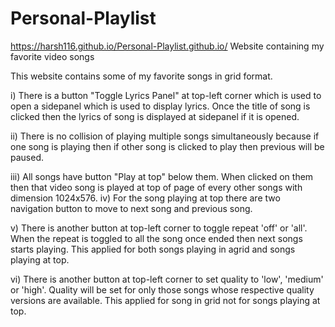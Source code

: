 # Personal-Playlist
https://harsh116.github.io/Personal-Playlist.github.io/  Website containing my favorite video songs

This website contains some of my favorite songs in grid format.

i) There is a button "Toggle Lyrics Panel" at top-left corner which is used to open a sidepanel which is used to display lyrics. Once the title of song is clicked then the lyrics of song is displayed at sidepanel if it is opened.

ii) There is no collision of playing multiple songs simultaneously because if one song is playing then if other song is clicked to play then previous will be paused.

iii) All songs have button "Play at top" below them. When clicked on them then that video song is played at top of page of every other songs with dimension 1024x576.
iv) For the song playing at top there are two navigation button to move to next song and previous song.

v) There is another button at top-left corner to toggle repeat 'off' or 'all'. When the repeat is toggled to all the song once ended then next songs starts playing. This applied for both songs playing in agrid and songs playing at top.

vi) There is another button at top-left corner to set quality to 'low', 'medium' or 'high'. Quality will be set for only those songs whose respective quality versions are available. This applied for song in grid not for songs playing at top.
